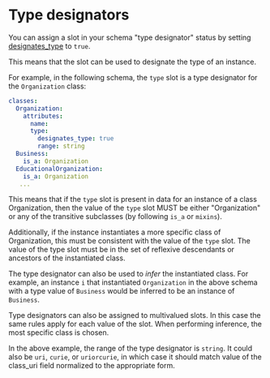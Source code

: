 # Type designators

You can assign a slot in your schema "type designator" status
by setting [designates_type](https://w3id.org/linkml/designates_type) to `true`.

This means that the slot can be used to designate the type of an instance.

For example, in the following schema, the `type` slot is a type designator for the `Organization` class:

```yaml
classes:
  Organization:
    attributes:
      name:
      type:
        designates_type: true
        range: string
  Business:
    is_a: Organization
  EducationalOrganization:
    is_a: Organization
   ...
```

This means that if the `type` slot is present in data for an instance of a class
Organization, then the value of the `type` slot MUST be either "Organization" or any
of the transitive subclasses (by following `is_a` or `mixins`).

Additionally, if the instance instantiates a more specific class of Organization,
this must be consistent with the value of the `type` slot. The value of the type slot
must be in the set of reflexive descendants or ancestors of the instantiated class.

The type designator can also be used to *infer* the instantiated class.
For example, an instance `i` that instantiated `Organization` in the above schema
with a type value of `Business` would be inferred to be an instance of `Business`.

Type designators can also be assigned to multivalued slots. In this case the same
rules apply for each value of the slot. When performing inference, the most
specific class is chosen.

In the above example, the range of the type designator is `string`.
It could also be `uri`, `curie`, or `uriorcurie`, in which case
it should match value of the class_uri field normalized to the appropriate form.

